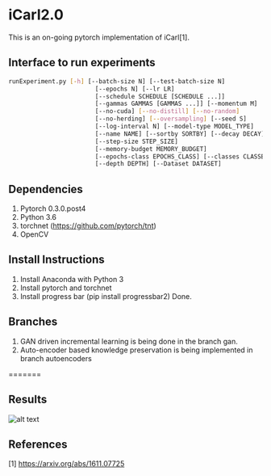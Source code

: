 # iCarl2.0
This is an on-going pytorch implementation of iCarl[1].

## Interface to run experiments

``` bash
runExperiment.py [-h] [--batch-size N] [--test-batch-size N]
                        [--epochs N] [--lr LR]
                        [--schedule SCHEDULE [SCHEDULE ...]]
                        [--gammas GAMMAS [GAMMAS ...]] [--momentum M]
                        [--no-cuda] [--no-distill] [--no-random]
                        [--no-herding] [--oversampling] [--seed S]
                        [--log-interval N] [--model-type MODEL_TYPE]
                        [--name NAME] [--sortby SORTBY] [--decay DECAY]
                        [--step-size STEP_SIZE]
                        [--memory-budget MEMORY_BUDGET]
                        [--epochs-class EPOCHS_CLASS] [--classes CLASSES]
                        [--depth DEPTH] [--Dataset DATASET]
```
## Dependencies 

1. Pytorch 0.3.0.post4
2. Python 3.6 
3. torchnet (https://github.com/pytorch/tnt) 
4. OpenCV 

## Install Instructions 
1. Install Anaconda with Python 3
2. Install pytorch and torchnet 
3. Install progress bar (pip install progressbar2)
Done. 

## Branches
1. GAN driven incremental learning is being done in the branch gan.
2. Auto-encoder based knowledge preservation is being implemented in branch autoencoders

=======
## Results 
![alt text](http://khurramjaved96.github.io/random/result.jpg "Incremental Learning on MNIST")


## References
[1] https://arxiv.org/abs/1611.07725
